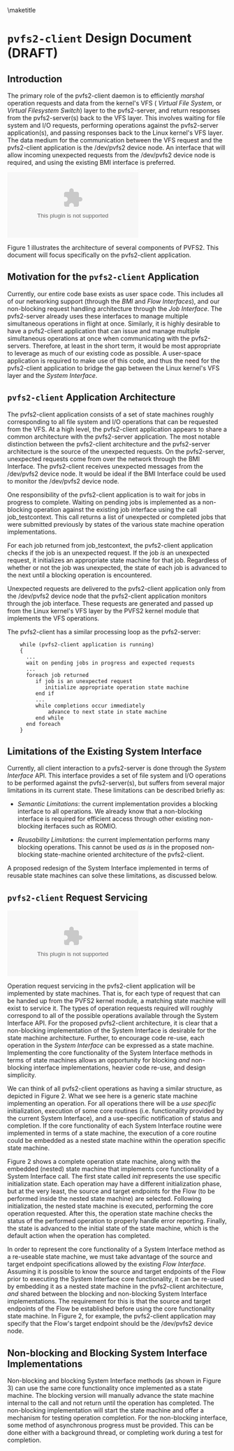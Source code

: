 \maketitle
# `pvfs2-client` Design Document (DRAFT)

## Introduction

The primary role of the pvfs2-client daemon is to efficiently *marshal*
operation requests and data from the kernel's VFS ( *Virtual File
System*, or *Virtual Filesystem Switch*) layer to the pvfs2-server, and
return responses from the pvfs2-server(s) back to the VFS layer. This
involves waiting for file system and I/O requests, performing operations
against the pvfs2-server application(s), and passing responses back to
the Linux kernel's VFS layer. The data medium for the communication
between the VFS request and the pvfs2-client application is the
/dev/pvfs2 device node. An interface that will allow incoming unexpected
requests from the /dev/pvfs2 device node is required, and using the
existing BMI interface is preferred.

![image](pvfs2-vfs.eps)

Figure 1 illustrates the architecture of several components of PVFS2.
This document will focus specifically on the pvfs2-client application.

## Motivation for the `pvfs2-client` Application

Currently, our entire code base exists as user space code. This includes
all of our networking support (through the *BMI* and *Flow Interfaces*),
and our non-blocking request handling architecture through the *Job
Interface*. The pvfs2-server already uses these interfaces to manage
multiple simultaneous operations in flight at once. Similarly, it is
highly desirable to have a pvfs2-client application that can issue and
manage multiple simultaneous operations at once when communicating with
the pvfs2-servers. Therefore, at least in the short term, it would be
most appropriate to leverage as much of our existing code as possible. A
user-space application is required to make use of this code, and thus
the need for the pvfs2-client application to bridge the gap between the
Linux kernel's VFS layer and the *System Interface*.

## `pvfs2-client` Application Architecture

The pvfs2-client application consists of a set of state machines roughly
corresponding to all file system and I/O operations that can be
requested from the VFS. At a high level, the pvfs2-client application
appears to share a common architecture with the pvfs2-server
application. The most notable distinction between the pvfs2-client
architecture and the pvfs2-server architecture is the source of the
unexpected requests. On the pvfs2-server, unexpected requests come from
over the network through the BMI Interface. The pvfs2-client receives
unexpected messages from the /dev/pvfs2 device node. It would be ideal
if the BMI Interface could be used to monitor the /dev/pvfs2 device
node.

One responsibility of the pvfs2-client application is to wait for jobs
in progress to complete. Waiting on pending jobs is implemented as a
non-blocking operation against the existing job interface using the call
job\_testcontext. This call returns a list of unexpected or completed
jobs that were submitted previously by states of the various state
machine operation implementations.

For each job returned from job\_testcontext, the pvfs2-client
application checks if the job is an unexpected request. If the job *is*
an unexpected request, it initializes an appropriate state machine for
that job. Regardless of whether or not the job was unexpected, the state
of each job is advanced to the next until a blocking operation is
encountered.

Unexpected requests are delivered to the pvfs2-client application only
from the /dev/pvfs2 device node that the pvfs2-client application
monitors through the job interface. These requests are generated and
passed up from the Linux kernel's VFS layer by the PVFS2 kernel module
that implements the VFS operations.

The pvfs2-client has a similar processing loop as the pvfs2-server:

        while (pvfs2-client application is running)
        {
          ...
          wait on pending jobs in progress and expected requests
          ...
          foreach job returned
             if job is an unexpected request
                initialize appropriate operation state machine
             end if
             ...
             while completions occur immediately
                 advance to next state in state machine
             end while
          end foreach
        }

## Limitations of the Existing System Interface

Currently, all client interaction to a pvfs2-server is done through the
*System Interface* API. This interface provides a set of file system and
I/O operations to be performed against the pvfs2-server(s), but suffers
from several major limitations in its current state. These limitations
can be described briefly as:

-   *Semantic Limitations*: the current implementation provides a
    blocking interface to all operations. We already know that a
    non-blocking interface is required for efficient access through
    other existing non-blocking iterfaces such as ROMIO.

-   *Reusability Limitations*: the current implementation performs many
    blocking operations. This cannot be used *as is* in the proposed
    non-blocking state-machine oriented architecture of the
    pvfs2-client.

A proposed redesign of the System Interface implemented in terms of
reusable state machines can solve these limitations, as discussed below.

## `pvfs2-client` Request Servicing

![image](core-sm.eps)

Operation request servicing in the pvfs2-client application will be
implemented by state machines. That is, for each type of request that
can be handed up from the PVFS2 kernel module, a matching state machine
will exist to service it. The types of operation requests required will
roughly correspond to all of the possible operations available through
the System Interface API. For the proposed pvfs2-client architecture, it
is clear that a non-blocking implementation of the System Interface is
desirable for the state machine architecture. Further, to encourage code
re-use, each operation in the *System Interface* can be expressed as a
state machine. Implementing the core functionality of the System
Interface methods in terms of state machines allows an opportunity for
blocking *and* non-blocking interface implementations, heavier code
re-use, and design simplicity.

We can think of all pvfs2-client operations as having a similar
structure, as depicted in Figure 2. What we see here is a generic state
machine implementing an operation. For all operations there will be a
*use specific* initialization, execution of some core routines (i.e.
functionality provided by the current System Interface), and a
use-specific notification of status and completion. If the core
functionality of each System Interface routine were implemented in terms
of a state machine, the execution of a core routine could be embedded as
a nested state machine within the operation specific state machine.

Figure 2 shows a complete operation state machine, along with the
embedded (nested) state machine that implements core functionality of a
System Interface call. The first state called *init* represents the use
specific initialization state. Each operation may have a different
initialization phase, but at the very least, the source and target
endpoints for the Flow (to be performed inside the nested state machine)
are selected. Following initialization, the nested state machine is
executed, performing the core operation requested. After this, the
operation state machine checks the status of the performed operation to
properly handle error reporting. Finally, the state is advanced to the
initial state of the state machine, which is the default action when the
operation has completed.

In order to represent the core functionality of a System Interface
method as a re-useable state machine, we must take advantage of the
source and target endpoint specifications allowed by the existing *Flow
Interface*. Assuming it is possible to know the source and target
endpoints of the Flow prior to executing the System Interface core
functionality, it can be re-used by embedding it as a nested state
machine in the pvfs2-client architecture, *and* shared between the
blocking and non-blocking System Interface implementations. The
requirement for this is that the source and target endpoints of the Flow
be established before using the core functionality state machine. In
Figure 2, for example, the pvfs2-client application may specify that the
Flow's target endpoint should be the /dev/pvfs2 device node.

## Non-blocking and Blocking System Interface Implementations

Non-blocking and blocking System Interface methods (as shown in Figure
3) can use the same core functionality once implemented as a state
machine. The blocking version will manually advance the state machine
internal to the call and not return until the operation has completed.
The non-blocking implementation will start the state machine and offer a
mechanism for testing operation completion. For the non-blocking
interface, some method of asynchronous progress must be provided. This
can be done either with a background thread, or completing work during a
test for completion.
